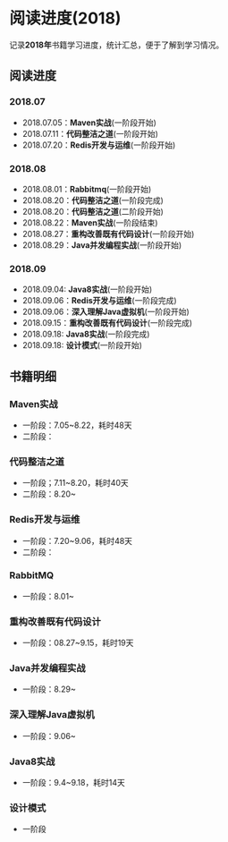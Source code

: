 # 阅读进度(2018)

记录**2018年**书籍学习进度，统计汇总，便于了解到学习情况。



## 阅读进度

### 2018.07

- 2018.07.05：**Maven实战**(一阶段开始)
- 2018.07.11：**代码整洁之道**(一阶段开始)
- 2018.07.20：**Redis开发与运维**(一阶段开始)

### 2018.08

- 2018.08.01：**Rabbitmq**(一阶段开始)
- 2018.08.20：**代码整洁之道**(一阶段完成)
- 2018.08.20：**代码整洁之道**(二阶段开始)
- 2018.08.22：**Maven实战**(一阶段结束)
- 2018.08.27：**重构改善既有代码设计**(一阶段开始)
- 2018.08.29：**Java并发编程实战**(一阶段开始)

### 2018.09

- 2018.09.04: **Java8实战**(一阶段开始)
- 2018.09.06：**Redis开发与运维**(一阶段完成)
- 2018.09.06：**深入理解Java虚拟机**(一阶段开始)
- 2018.09.15：**重构改善既有代码设计**(一阶段完成)
- 2018.09.18: **Java8实战**(一阶段完成)
- 2018.09.18: **设计模式**(一阶段开始)

## 书籍明细

### Maven实战

- 一阶段：7.05~8.22，耗时48天
- 二阶段：

### 代码整洁之道

- 一阶段；7.11~8.20，耗时40天
- 二阶段：8.20~
 
### Redis开发与运维

- 一阶段：7.20~9.06，耗时48天
- 二阶段：

### RabbitMQ
- 一阶段：8.01~

### 重构改善既有代码设计

- 一阶段：08.27~9.15，耗时19天

### Java并发编程实战

- 一阶段：8.29~

### 深入理解Java虚拟机
- 一阶段：9.06~

### Java8实战
- 一阶段：9.4~9.18，耗时14天

### 设计模式
- 一阶段
